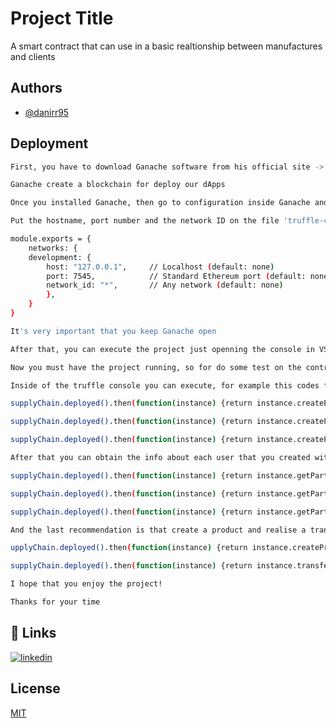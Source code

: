 
# Project Title

A smart contract that can use in a basic realtionship between manufactures and clients


## Authors

- [@danirr95](https://www.github.com/danirr95)


## Deployment

```bash
First, you have to download Ganache software from his official site -> https://trufflesuite.com/ganache/

Ganache create a blockchain for deploy our dApps
```
```bash
Once you installed Ganache, then go to configuration inside Ganache and copy the hostname, port number and the network ID
```
```bash
Put the hostname, port number and the network ID on the file 'truffle-config.js' that you cand find in the root of the project -> 

module.exports = {
    networks: {
    development: {
        host: "127.0.0.1",     // Localhost (default: none)
        port: 7545,            // Standard Ethereum port (default: none)
        network_id: "*",       // Any network (default: none)
        },
    }
}
```
```bash
It's very important that you keep Ganache open
```
```bash
After that, you can execute the project just openning the console in VSCode and run the following command -> truffle deploy –reset
```
```bash
Now you must have the project running, so for do some test on the contract, you have to enter in the truffle console with the following command -> truffle console
```
```bash
Inside of the truffle console you can execute, for example this codes for create a users -> 

supplyChain.deployed().then(function(instance) {return instance.createParticipant("A","passA","0x436f6e677261747320796f7520666f756e642045", "Manufacturer") });

supplyChain.deployed().then(function(instance) {return instance.createParticipant("B","passB","0x6173746572206567672120452d6d61696c20676d", "Supplier") });

supplyChain.deployed().then(function(instance) {return instance.createParticipant("C","passC","0x61726b40676d61726b2e636f6d20746f2077696e", "Consumer") });
```
```bash
After that you can obtain the info about each user that you created with this command ->

supplyChain.deployed().then(function(instance) {return instance.getParticipantDetails(0)});

supplyChain.deployed().then(function(instance) {return instance.getParticipantDetails(1)});

supplyChain.deployed().then(function(instance) {return instance.getParticipantDetails(2)});

```
```bash
And the last recommendation is that create a product and realise a transfer of that product between two of the created users with the following command ->

upplyChain.deployed().then(function(instance) {return instance.createProduct(0,"prodABC","100", "123", 11) });

supplyChain.deployed().then(function(instance) {return instance.transferToOwner(0, 1, 0) })
```
```bash
I hope that you enjoy the project!

Thanks for your time
```
## 🔗 Links
[![linkedin](https://img.shields.io/badge/linkedin-0A66C2?style=for-the-badge&logo=linkedin&logoColor=white)](https://www.linkedin.com/in/daniel-ruiz-rivera-955818207/)



## License

[MIT](https://choosealicense.com/licenses/mit/)

